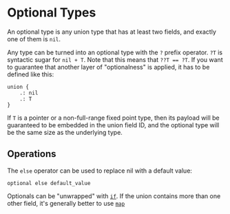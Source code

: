 # Optional Types
An optional type is any union type that has at least two fields, and exactly one of them is `nil`.

Any type can be turned into an optional type with the `?` prefix operator.
`?T` is syntactic sugar for `nil + T`.  Note that this means that `??T == ?T`.  If you want to guarantee that another layer of "optionalness" is applied, it has to be defined like this:
```foot
union {
    .: nil
    .: T
}
```

If `T` is a pointer or a non-full-range fixed point type, then its payload will be guaranteed to be embedded in the union field ID, and the optional type will be the same size as the underlying type.

## Operations
The `else` operator can be used to replace nil with a default value:
```foot
optional else default_value
```

Optionals can be "unwrapped" with [`if`](../expr/if.md).  If the union contains more than one other field, it's generally better to use [`map`](../expr/map.md)